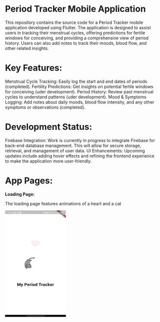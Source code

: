 # Period Tracker Mobile Application
This repository contains the source code for a Period Tracker mobile application developed using Flutter. The application is designed to assist users in tracking their menstrual cycles, offering predictions for fertile windows for conceiving, and providing a comprehensive view of period history. Users can also add notes to track their moods, blood flow, and other related insights.

# Key Features:
Menstrual Cycle Tracking: Easily log the start and end dates of periods (completed).
Fertility Predictions: Get insights on potential fertile windows for conceiving (uder development).
Period History: Review past menstrual cycles to understand patterns (uder development).
Mood & Symptoms Logging: Add notes about daily moods, blood flow intensity, and any other symptoms or observations (completed).

# Development Status:
Firebase Integration: Work is currently in progress to integrate Firebase for back-end database management. This will allow for secure storage, retrieval, and management of user data.
UI Enhancements: Upcoming updates include adding hover effects and refining the frontend experience to make the application more user-friendly.

# App Pages: 
**Loading Page:**

The loading page features animations of a heart and a cat

<img src= "https://github.com/HalaJah/FlutterLearningJourney/blob/main/period_tracker_app/UI/Loading.jpg" width = 200 height = 350 />
